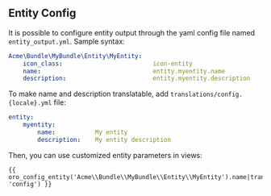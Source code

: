 ## Entity Config ##
It is possible to configure entity output through the yaml config file named `entity_output.yml`. Sample syntax:

``` yaml
Acme\Bundle\MyBundle\Entity\MyEntity:
    icon_class:                         icon-entity
    name:                               entity.myentity.name
    description:                        entity.myentity.description
```

To make name and description translatable, add `translations/config.{locale}.yml` file:

``` yaml
entity:
    myentity:
        name:           My entity
        description:    My entity description
```

Then, you can use customized entity parameters in views:

```
{{ oro_config_entity('Acme\\Bundle\\MyBundle\\Entity\\MyEntity').name|trans({}, 'config') }}
```
